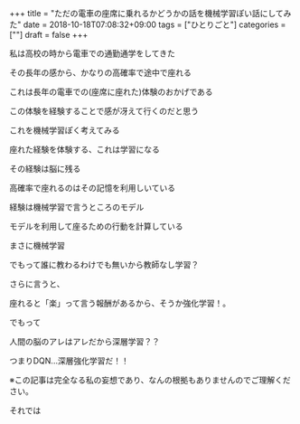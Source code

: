 +++
title = "ただの電車の座席に乗れるかどうかの話を機械学習ぽい話にしてみた"
date = 2018-10-18T07:08:32+09:00
tags = ["ひとりごと"]
categories = [""]
draft = false
+++

私は高校の時から電車での通勤通学をしてきた

その長年の感から、かなりの高確率で途中で座れる

これは長年の電車での(座席に座れた)体験のおかげである

この体験を経験することで感が冴えて行くのだと思う

これを機械学習ぽく考えてみる

座れた経験を体験する、これは学習になる

その経験は脳に残る

高確率で座れるのはその記憶を利用しいている

経験は機械学習で言うところのモデル

モデルを利用して座るための行動を計算している

まさに機械学習

でもって誰に教わるわけでも無いから教師なし学習？

さらに言うと、

座れると「楽」って言う報酬があるから、そうか強化学習！。

でもって

人間の脳のアレはアレだから深層学習？？

つまりDQN...深層強化学習だ！！

※この記事は完全なる私の妄想であり、なんの根拠もありませんのでご理解ください。

それでは

